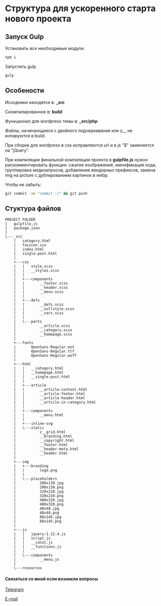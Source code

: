 # Структура для ускоренного старта нового проекта

## Запуск Gulp

Установить все необходимые модули:

```sh
npm i
```

Запустить gulp

```sh
gulp
```


## Особености

Исходники находятся в: **_src**

Скомпилированное в: **build**

Функционал для wordpress темы в: **_src/php**

Файлы, начинающиеся с двойного подчеркивания или z__ не копируются в build.

При сборке для wordpress в css исправляются url и в js "$" заменяется на "jQuery".

При компиляции финальной компиляции проекта в **gulpfile.js** нужно раскомментировать функции:
 сжатие изображений, минифмкация кода, группировка медизапросов, добавление вендорных префиксов, замена img на picture с дублированием картинок в webp.

Чтобы не забыть:

```cmd
git commit -am "commit :)" && git push
```


## Стуктура файлов

```
PROJECT FOLDER
|   gulpfile.js
|   package.json
|   
\---_src
    |   category.html
    |   favicon.ico
    |   index.html
    |   single-post.html
    |   
    +---css
    |   |   style.scss
    |   |   __styles.scss
    |   |   
    |   +---components
    |   |       __footer.scss
    |   |       __header.scss
    |   |       __menu.scss
    |   |       
    |   +---defs
    |   |       __defs.scss
    |   |       __nullstyle.scss
    |   |       __vars.scss
    |   |       
    |   \---parts
    |           __article.scss
    |           __category.scss
    |           __homepage.scss
    |           
    +---fonts
    |       OpenSans-Regular.eot
    |       OpenSans-Regular.ttf
    |       OpenSans-Regular.woff
    |       
    +---html
    |   |   __category.html
    |   |   __homepage.html
    |   |   __single-post.html
    |   |   
    |   +---article
    |   |       __article-content.html
    |   |       __article-footer.html
    |   |       __article-header.html
    |   |       __article-in-category.html
    |   |       
    |   +---components
    |   |       __menu.html
    |   |       
    |   +---inline-svg
    |   \---static
    |           z__grid.html
    |           __branding.html
    |           __copyright.html
    |           __footer.html
    |           __header-meta.html
    |           __header.html
    |           
    +---img
    |   +---branding
    |   |       logo.png
    |   |       
    |   \---placeholders
    |           200x130.jpg
    |           200x130.png
    |           320x210.jpg
    |           320x210.png
    |           480x320.jpg
    |           480x320.png
    |           48x48.jpg
    |           48x48.png
    |           88x145.jpg
    |           88x145.png
    |           
    +---js
    |   |   jquery-1.12.4.js
    |   |   script.js
    |   |   __const.js
    |   |   __functions.js
    |   |   
    |   \---components
    |           __menu.js
    |           
    \---resources
```

#### Связаться со мной если возникли вопросы
[Telegram](https://telegram.me/starchenkov)

[E-mail](mailto:mail@starchenkov.pro)
